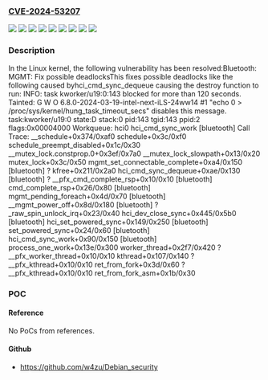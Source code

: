 ### [CVE-2024-53207](https://cve.mitre.org/cgi-bin/cvename.cgi?name=CVE-2024-53207)
![](https://img.shields.io/static/v1?label=Product&message=Linux&color=blue)
![](https://img.shields.io/static/v1?label=Version&message=&color=brightgreen)
![](https://img.shields.io/static/v1?label=Version&message=0cc47233af35fb5f10b5e6a027cb4ccd480caf9a%20&color=brightgreen)
![](https://img.shields.io/static/v1?label=Version&message=19b40ca62607cef78369549d1af091f2fd558931%20&color=brightgreen)
![](https://img.shields.io/static/v1?label=Version&message=4883296505aa7e4863c6869b689afb6005633b23%20&color=brightgreen)
![](https://img.shields.io/static/v1?label=Version&message=6.12%20&color=brightgreen)
![](https://img.shields.io/static/v1?label=Version&message=8c3f7943a29145d8a2d8e24893762f7673323eae%20&color=brightgreen)
![](https://img.shields.io/static/v1?label=Version&message=f53e1c9c726d83092167f2226f32bd3b73f26c21%20&color=brightgreen)
![](https://img.shields.io/static/v1?label=Vulnerability&message=n%2Fa&color=blue)

### Description

In the Linux kernel, the following vulnerability has been resolved:Bluetooth: MGMT: Fix possible deadlocksThis fixes possible deadlocks like the following caused byhci_cmd_sync_dequeue causing the destroy function to run: INFO: task kworker/u19:0:143 blocked for more than 120 seconds.       Tainted: G        W  O        6.8.0-2024-03-19-intel-next-iLS-24ww14 #1 "echo 0 > /proc/sys/kernel/hung_task_timeout_secs" disables this message. task:kworker/u19:0   state:D stack:0     pid:143   tgid:143   ppid:2      flags:0x00004000 Workqueue: hci0 hci_cmd_sync_work [bluetooth] Call Trace:  <TASK>  __schedule+0x374/0xaf0  schedule+0x3c/0xf0  schedule_preempt_disabled+0x1c/0x30  __mutex_lock.constprop.0+0x3ef/0x7a0  __mutex_lock_slowpath+0x13/0x20  mutex_lock+0x3c/0x50  mgmt_set_connectable_complete+0xa4/0x150 [bluetooth]  ? kfree+0x211/0x2a0  hci_cmd_sync_dequeue+0xae/0x130 [bluetooth]  ? __pfx_cmd_complete_rsp+0x10/0x10 [bluetooth]  cmd_complete_rsp+0x26/0x80 [bluetooth]  mgmt_pending_foreach+0x4d/0x70 [bluetooth]  __mgmt_power_off+0x8d/0x180 [bluetooth]  ? _raw_spin_unlock_irq+0x23/0x40  hci_dev_close_sync+0x445/0x5b0 [bluetooth]  hci_set_powered_sync+0x149/0x250 [bluetooth]  set_powered_sync+0x24/0x60 [bluetooth]  hci_cmd_sync_work+0x90/0x150 [bluetooth]  process_one_work+0x13e/0x300  worker_thread+0x2f7/0x420  ? __pfx_worker_thread+0x10/0x10  kthread+0x107/0x140  ? __pfx_kthread+0x10/0x10  ret_from_fork+0x3d/0x60  ? __pfx_kthread+0x10/0x10  ret_from_fork_asm+0x1b/0x30  </TASK>

### POC

#### Reference
No PoCs from references.

#### Github
- https://github.com/w4zu/Debian_security

